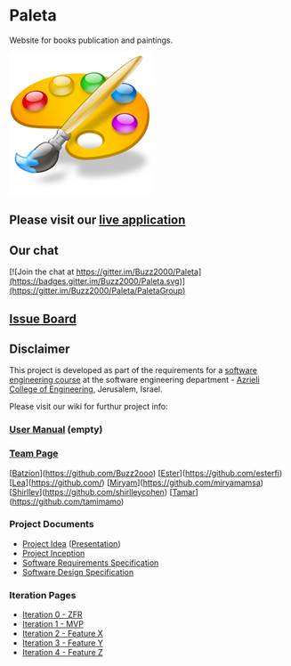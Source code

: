 # Paleta

Website for books publication and paintings.

![project logo (this one is taken from basecamp)](https://github.com/Buzz2000/Paleta/blob/master/paleta.png)

## Please visit our [live application](https://demo.reactstarterkit.com/)

## Our chat
[![Join the chat at https://gitter.im/Buzz2000/Paleta](https://badges.gitter.im/Buzz2000/Paleta.svg)](https://gitter.im/Buzz2000/Paleta/PaletaGroup)

## [Issue Board](https://huboard.com/robi-y/seproject-team-template#/)

## Disclaimer
This project is developed as part of the requirements for a [software engineering course](https://github.com/jce-il/se-class/wiki) at the software engineering department - [Azrieli College of Engineering](http://www.jce.ac.il/), Jerusalem, Israel.

Please visit our wiki for furthur project info: 

### [User Manual](../../wiki/user-manual) (empty)

### [Team Page](../../wiki/team)
[[Batzion](https://avatars2.githubusercontent.com/u/17457207?v=3&s=400)](https://github.com/Buzz2ooo)
[[Ester](https://avatars3.githubusercontent.com/u/17428816?v=3&s=400)](https://github.com/esterfi)
[[Lea](https://avatars1.githubusercontent.com/u/17829846?v=3&s=400)](https://github.com/)
[[Miryam](https://avatars3.githubusercontent.com/u/17599352?v=3&s=140)](https://github.com/miryamamsa)
[[Shirlley](https://avatars3.githubusercontent.com/u/17456971?v=3&s=400)](https://github.com/shirlleycohen)
[[Tamar](https://avatars2.githubusercontent.com/u/17456451?v=3&s=400)](https://github.com/tamimamo)

### Project Documents
- [Project Idea](https://github.com/Buzz2000/Paleta/blob/master/Paleta-proposition.pdf) ([Presentation](https://github.com/Buzz2000/Paleta/blob/master/Paleta.pdf))
- [Project Inception](../../wiki/inception)
- [Software Requirements Specification](https://github.com/Buzz2000/Paleta/blob/master/SRS.pdf)
- [Software Design Specification](../../wiki/sds)

### Iteration Pages
- [Iteration 0 - ZFR](../../wiki/iter0-zfr)
- [Iteration 1 - MVP]()
- [Iteration 2 - Feature X]()
- [Iteration 3 - Feature Y]()
- [Iteration 4 - Feature Z]()



